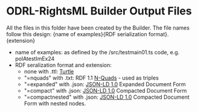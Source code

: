 # ODRL-RightsML Builder Output Files

All the files in this folder have been created by the Builder. The file names follow this design: {name of examples}{RDF serialization format}.{extension}

- name of examples: as defined by the /src/testmain01.ts code, e.g. polAtestImEx24
- RDF seralization format and extension:
  - none with .ttl: [Turtle](https://www.w3.org/TR/turtle/)
  - "=nquads" with .txt: RDF 1.1 [N-Quads](https://www.w3.org/TR/n-quads/) - used as triples
  - "=expanded" with .json: [JSON-LD 1.0](https://www.w3.org/TR/json-ld/) Expanded Document Form
   - "=compact" with .json: [JSON-LD 1.0](https://www.w3.org/TR/json-ld/) Compacted Document Form
   - "=compactnested" with .json: [JSON-LD 1.0](https://www.w3.org/TR/json-ld/) Compacted Document Form with nested nodes.